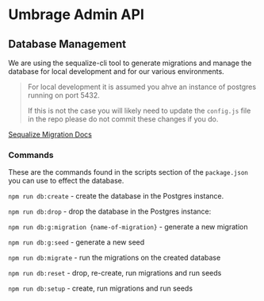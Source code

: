 # Umbrage Admin API

## Database Management

We are using the sequalize-cli tool to generate migrations and manage the database for local development and for our various environments.

> For local development it is assumed you ahve an instance of postgres running on port 5432.
>
> If this is not the case you will likely need to update the `config.js` file in the repo please do not commit these changes if you do.

[Sequalize Migration Docs](https://sequelize.org/master/manual/migrations.html)

### Commands

These are the commands found in the scripts section of the `package.json` you can use to effect the database.

`npm run db:create` - create the database in the Postgres instance.

`npm run db:drop` - drop the database in the Postgres instance:

`npm run db:g:migration {name-of-migration}` - generate a new migration

`npm run db:g:seed` - generate a new seed

`npm run db:migrate` - run the migrations on the created database

`npm run db:reset` - drop, re-create, run migrations and run seeds

`npm run db:setup` - create, run migrations and run seeds
